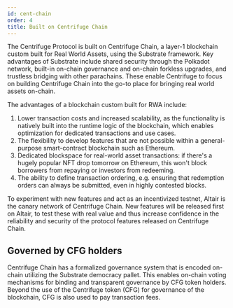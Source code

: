```yaml
---
id: cent-chain
order: 4
title: Built on Centrifuge Chain
---
```


The Centrifuge Protocol is built on Centrifuge Chain, a layer-1 blockchain custom built for Real World Assets, using the Substrate framework. Key advantages of Substrate include shared security through the Polkadot network, built-in on-chain governance and on-chain forkless upgrades, and trustless bridging with other parachains. These enable Centrifuge to focus on building Centrifuge Chain into the go-to place for bringing real world assets on-chain.

The advantages of a blockchain custom built for RWA include:

1. Lower transaction costs and increased scalability, as the functionality is natively built into the runtime logic of the blockchain, which enables optimization for dedicated transactions and use cases.
2. The flexibility to develop features that are not possible within a general-purpose smart-contract blockchain such as Ethereum.
3. Dedicated blockspace for real-world asset transactions: if there's a hugely popular NFT drop tomorrow on Ethereum, this won't block borrowers from repaying or investors from redeeming.
4. The ability to define transaction ordering, e.g. ensuring that redemption orders can always be submitted, even in highly contested blocks.

To experiment with new features and act as an incentivized testnet, Altair is the canary network of Centrifuge Chain. New features will be released first on Altair, to test these with real value and thus increase confidence in the reliability and security of the protocol features released on Centrifuge Chain.

## Governed by CFG holders
Centrifuge Chain has a formalized governance system that is encoded on-chain utilizing the Substrate democracy pallet. This enables on-chain voting mechanisms for binding and transparent governance by CFG token holders. Beyond the use of the Centrifuge token (CFG) for governance of the blockchain, CFG is also used to pay transaction fees.